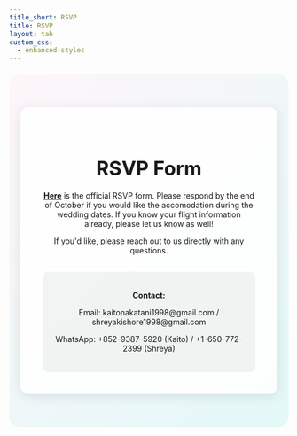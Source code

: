 ```yaml
---
title_short: RSVP
title: RSVP
layout: tab
custom_css:
  - enhanced-styles
---
```


<div class="rsvp-coming-soon">
    <div class="cultural-decoration"></div>
    <div class="coming-soon-message">
        <h2>RSVP Form</h2>
        <p><strong><a href="https://airtable.com/appr8CuLM6GEdKSV2/pagyZ1RvWB5jEHwCK/form" target="_blank">Here</a></strong> is the official RSVP form. Please respond by the end of October if you would like the accomodation during the wedding dates. If you know your flight information already, please let us know as well!</p>
        <p>If you'd like, please reach out to us directly with any questions.</p>
        <div class="contact-info">
            <p><strong>Contact:</strong></p>
            <p>Email: kaitonakatani1998@gmail.com / shreyakishore1998@gmail.com</p>
            <p>WhatsApp: +852-9387-5920 (Kaito) / +1-650-772-2399 (Shreya)</p>
        </div>
    </div>
</div>

<style>
.rsvp-coming-soon {
    text-align: center;
    padding: 60px 20px;
    position: relative;
    background: linear-gradient(135deg, 
        rgba(255, 179, 217, 0.1) 0%, 
        rgba(0, 204, 204, 0.1) 100%);
    border-radius: 20px;
    margin: 20px 0;
}

.coming-soon-message {
    background: rgba(255, 255, 255, 0.9);
    padding: 40px;
    border-radius: 15px;
    box-shadow: 0 4px 20px rgba(0,0,0,0.1);
    max-width: 500px;
    margin: 0 auto;
}

.coming-soon-message h2 {
    color: var(--ocolor);
    font-size: 2.5em;
    margin-bottom: 20px;
}

.cultural-decoration {
    position: absolute;
    width: 60px;
    height: 60px;
    opacity: 0.2;
}

.contact-info {
    margin-top: 30px;
    padding: 20px;
    background: rgba(20, 54, 54, 0.05);
    border-radius: 10px;
}
</style>
